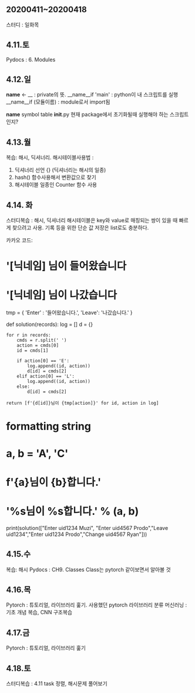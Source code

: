 ## 20200411~20200418
스터디 : 일화목

## 4.11.토
Pydocs : 6. Modules

## 4.12.일
__name__ <- __ : private의 뜻.
__name__if 'main' : python이 내 스크립트를 실행
__name__if (모듈이름) : module로서 import됨

__name__ symbol table
__init__.py  현재 package에서 초기화될때 실행해야 하는 스크립트인지?

## 4.13.월
복습: 해시, 딕셔너리.
해시테이블사용법 : 
1) 딕셔너리 선언 {} (딕셔너리는 해시의 일종)
2) hash() 함수사용해서 변환값으로 찾기
3) 해시테이블 일종인 Counter 함수 사용

## 4.14. 화
스터디복습 : 해시, 딕셔너리
해시테이블은 key와 value로 매칭되는 쌍이 있을 때 빠르게 찾으려고 사용. 기록 등을 위한 단순 값 저장은 list로도 충분하다.

카카오 코드: 
# '[닉네임] 님이 들어왔습니다
# '[닉네임] 님이 나갔습니다


tmp = {
    'Enter' : '들어왔습니다.',
    'Leave': '나갔습니다.'
}

def solution(records):
    log = []
    d = {}

    for r in records:
        cmds = r.split(' ')
        action = cmds[0]
        id = cmds[1]

        if action[0] == 'E':
            log.append((id, action))
            d[id] = cmds[2]
        elif action[0] == 'L':
            log.append((id, action))
        else:
            d[id] = cmds[2]
            
    return [f'{d[id]}님이 {tmp[action]}' for id, action in log]

# formatting string
# a, b = 'A', 'C'
# f'{a}님이 {b}합니다.'
# '%s님이 %s합니다.' % (a, b)

print(solution(["Enter uid1234 Muzi", "Enter uid4567 Prodo","Leave uid1234","Enter uid1234 Prodo","Change uid4567 Ryan"]))


## 4.15.수
복습: 해시
Pydocs : CH9. Classes
Class는 pytorch 같이보면서 알아볼 것

## 4.16.목
Pytorch : 튜토리얼, 라이브러리 훑기. 사용했던 pytorch 라이브러리 분류
머신러닝 : 기초 개념 복습, CNN 구조복습

## 4.17.금
Pytorch : 튜토리얼, 라이브러리 훑기

## 4.18.토
스터디복습 : 4.11 task 정렬, 해시문제 풀어보기
